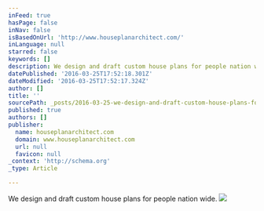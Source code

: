 ```yaml
---
inFeed: true
hasPage: false
inNav: false
isBasedOnUrl: 'http://www.houseplanarchitect.com/'
inLanguage: null
starred: false
keywords: []
description: We design and draft custom house plans for people nation wide.
datePublished: '2016-03-25T17:52:18.301Z'
dateModified: '2016-03-25T17:52:17.324Z'
author: []
title: ''
sourcePath: _posts/2016-03-25-we-design-and-draft-custom-house-plans-for-people-nation-wid.md
published: true
authors: []
publisher:
  name: houseplanarchitect.com
  domain: www.houseplanarchitect.com
  url: null
  favicon: null
_context: 'http://schema.org'
_type: Article

---
```

We design and draft custom house plans for people nation wide.
![](http://www.houseplanarchitect.com/style/images/slider/house-plan-architect1.jpg)